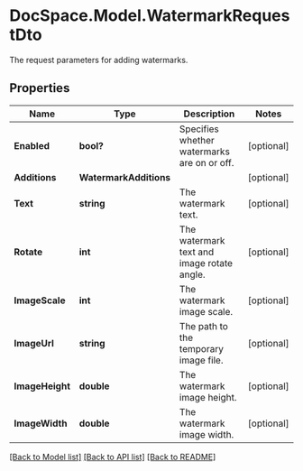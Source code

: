 # DocSpace.Model.WatermarkRequestDto
The request parameters for adding watermarks.

## Properties

Name | Type | Description | Notes
------------ | ------------- | ------------- | -------------
**Enabled** | **bool?** | Specifies whether watermarks are on or off. | [optional] 
**Additions** | **WatermarkAdditions** |  | [optional] 
**Text** | **string** | The watermark text. | [optional] 
**Rotate** | **int** | The watermark text and image rotate angle. | [optional] 
**ImageScale** | **int** | The watermark image scale. | [optional] 
**ImageUrl** | **string** | The path to the temporary image file. | [optional] 
**ImageHeight** | **double** | The watermark image height. | [optional] 
**ImageWidth** | **double** | The watermark image width. | [optional] 

[[Back to Model list]](../README.md#documentation-for-models) [[Back to API list]](../README.md#documentation-for-api-endpoints) [[Back to README]](../README.md)

